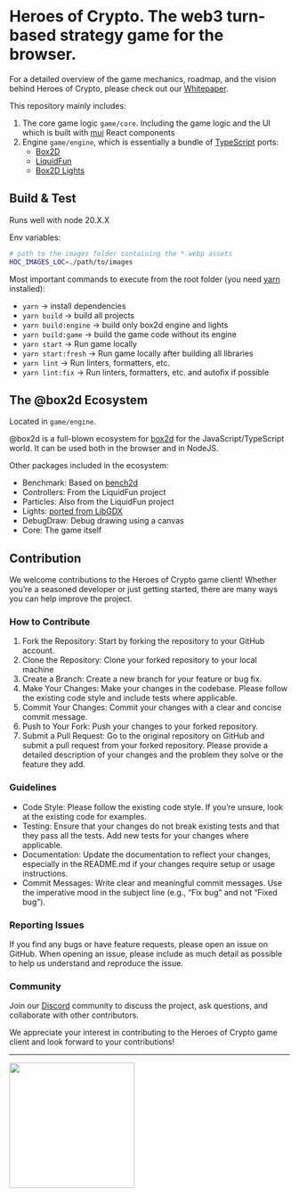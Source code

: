 # Heroes of Crypto. The web3 turn-based strategy game for the browser.

For a detailed overview of the game mechanics, roadmap, and the vision behind Heroes of Crypto, please check out our [Whitepaper](https://heroes-of-crypto.gitbook.io/heroes-of-crypto-ai).

This repository mainly includes:

1. The core game logic `game/core`. Including the game logic and the UI which is built with [mui](https://mui.com/) React components
2. Engine `game/engine`, which is essentially a bundle of [TypeScript](https://github.com/Microsoft/TypeScript) ports:
    - [Box2D](https://github.com/erincatto/Box2D)
    - [LiquidFun](https://github.com/google/liquidfun)
    - [Box2D Lights](https://github.com/libgdx/box2dlights)

## Build & Test

Runs well with node 20.X.X

Env variables:

```bash
# path to the images folder containing the *.webp assets
HOC_IMAGES_LOC=./path/to/images
```

Most important commands to execute from the root folder (you need [yarn](https://yarnpkg.com/) installed):

-   `yarn` -> install dependencies
-   `yarn build` -> build all projects
-   `yarn build:engine` -> build only box2d engine and lights
-   `yarn build:game` -> build the game code without its engine
-   `yarn start` -> Run game locally
-   `yarn start:fresh` -> Run game locally after building all libraries
-   `yarn lint` -> Run linters, formatters, etc.
-   `yarn lint:fix` -> Run linters, formatters, etc. and autofix if possible

## The @box2d Ecosystem

Located in `game/engine`.

@box2d is a full-blown ecosystem for [box2d](https://box2d.org/) for the JavaScript/TypeScript world. It can be used both in the browser and
in NodeJS.

Other packages included in the ecosystem:

-   Benchmark: Based on [bench2d](https://github.com/joelgwebber/bench2d)
-   Controllers: From the LiquidFun project
-   Particles: Also from the LiquidFun project
-   Lights: [ported from LibGDX](https://github.com/libgdx/box2dlights)
-   DebugDraw: Debug drawing using a canvas
-   Core: The game itself

## Contribution

We welcome contributions to the Heroes of Crypto game client! Whether you’re a seasoned developer or just getting started, there are many ways you can help improve the project.

### How to Contribute

1. Fork the Repository: Start by forking the repository to your GitHub account.
2. Clone the Repository: Clone your forked repository to your local machine
3. Create a Branch: Create a new branch for your feature or bug fix.
4. Make Your Changes: Make your changes in the codebase. Please follow the existing code style and include tests where applicable.
5. Commit Your Changes: Commit your changes with a clear and concise commit message.
6. Push to Your Fork: Push your changes to your forked repository.
7. Submit a Pull Request: Go to the original repository on GitHub and submit a pull request from your forked repository. Please provide a detailed description of your changes and the problem they solve or the feature they add.

### Guidelines

-   Code Style: Please follow the existing code style. If you’re unsure, look at the existing code for examples.
-   Testing: Ensure that your changes do not break existing tests and that they pass all the tests. Add new tests for your changes where applicable.
-   Documentation: Update the documentation to reflect your changes, especially in the README.md if your changes require setup or usage instructions.
-   Commit Messages: Write clear and meaningful commit messages. Use the imperative mood in the subject line (e.g., “Fix bug” and not “Fixed bug”).

### Reporting Issues

If you find any bugs or have feature requests, please open an issue on GitHub. When opening an issue, please include as much detail as possible to help us understand and reproduce the issue.

### Community

Join our [Discord](https://discord.com/invite/dCkEV8YRaH) community to discuss the project, ask questions, and collaborate with other contributors.

We appreciate your interest in contributing to the Heroes of Crypto game client and look forward to your contributions!

---

<img src="https://cdn-images-1.medium.com/max/1600/1*C87EjxGeMPrkTuVRVWVg4w.png" width="225"></img>
